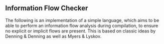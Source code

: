 ## Information Flow Checker

The following is an implementation of a simple language, which aims to be able to perform an information flow analysis during compilation, to ensure no explicit or implicit flows are present. This is based on classic ideas by Denning & Denning as well as Myers & Lyskov. 


